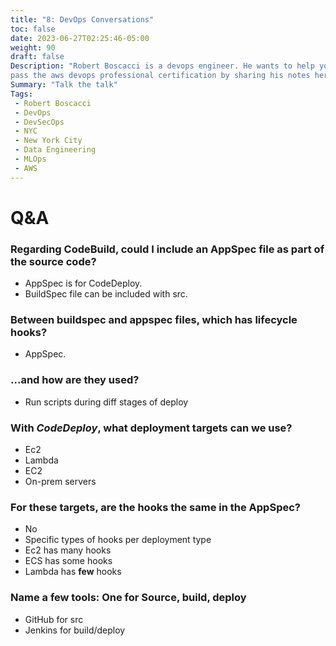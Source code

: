 ```yaml
---
title: "8: DevOps Conversations"
toc: false
date: 2023-06-27T02:25:46-05:00
weight: 90
draft: false
Description: "Robert Boscacci is a devops engineer. He wants to help you \
pass the aws devops professional certification by sharing his notes here." # Keep to 150-160 chars
Summary: "Talk the talk"
Tags:
 - Robert Boscacci
 - DevOps
 - DevSecOps
 - NYC
 - New York City
 - Data Engineering
 - MLOps
 - AWS
---
```


# Q&A

### Regarding CodeBuild, could I include an AppSpec file as part of the source code?
- AppSpec is for CodeDeploy.
- BuildSpec file can be included with src.

### Between buildspec and appspec files, which has lifecycle hooks?
- AppSpec.

### ...and how are they used?
- Run scripts during diff stages of deploy

### With _CodeDeploy_, what deployment targets can we use?
- Ec2
- Lambda
- EC2
- On-prem servers

### For these targets, are the hooks the same in the AppSpec?
- No
- Specific types of hooks per deployment type
- Ec2 has many hooks
- ECS has some hooks
- Lambda has __few__ hooks

### Name a few tools: One for Source, build, deploy
- GitHub for src
- Jenkins for build/deploy